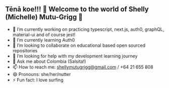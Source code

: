 ## Tēnā koe!!! 👋 Welcome to the world of Shelly (Michelle) Mutu-Grigg 👋

- 🔭  I’m currently working on practicing typescript, next.js, auth0, graphQL, material-ui and of course jest!  
- 🌱  I’m currently learning Auth0
- 👯  I’m looking to collaborate on educational based open sourced repositories
- 🤔  I’m looking for help with my development learning journey
- 💬  Ask me about Colombia (Salsita!)
- 📫  How to reach me: shellymutugrigg@gmail.com / +64 21 655 808
- 😄  Pronouns: she/her/nutter
- ⚡  Fun fact: I love surfing

